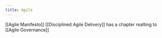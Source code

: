 ```yaml
---
title: Agile
---
```


[[Agile Manifesto]]
[[Disciplined Agile Delivery]] has a chapter realting to [[Agile Governance]] 